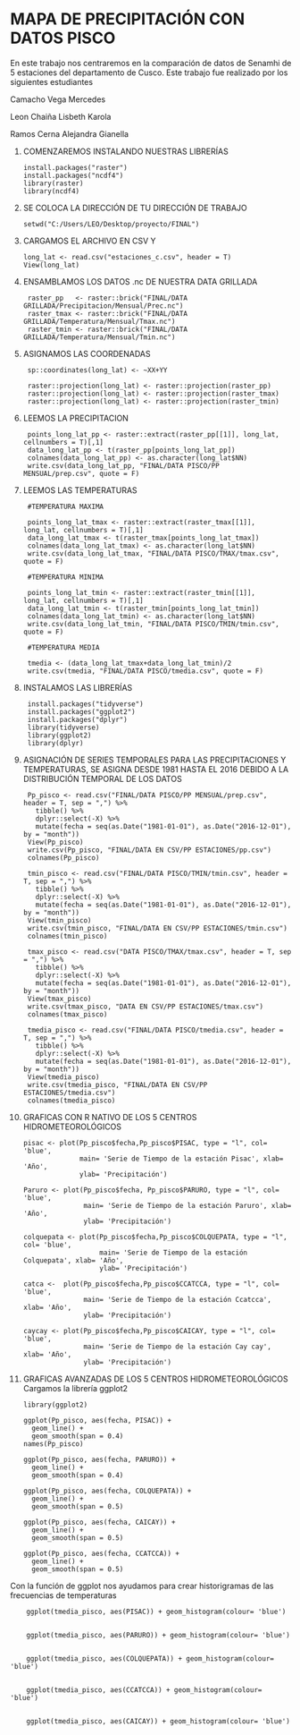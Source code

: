 # MAPA DE PRECIPITACIÓN CON DATOS PISCO
En este trabajo nos centraremos en la comparación de datos de Senamhi de 5 estaciones del departamento de Cusco. Este trabajo fue realizado por los siguientes estudiantes

Camacho Vega Mercedes

Leon Chaiña Lisbeth Karola

Ramos Cerna Alejandra Gianella

1. COMENZAREMOS INSTALANDO NUESTRAS LIBRERÍAS
  
       install.packages("raster")
       install.packages("ncdf4")
       library(raster)
       library(ncdf4)

2. SE COLOCA LA DIRECCIÓN DE TU DIRECCIÓN DE TRABAJO

       setwd("C:/Users/LEO/Desktop/proyecto/FINAL")
3. CARGAMOS EL ARCHIVO EN CSV Y 

       long_lat <- read.csv("estaciones_c.csv", header = T)
       View(long_lat)
4. ENSAMBLAMOS LOS DATOS .nc DE NUESTRA DATA GRILLADA

        raster_pp   <- raster::brick("FINAL/DATA GRILLADA/Precipitacion/Mensual/Prec.nc")
        raster_tmax <- raster::brick("FINAL/DATA GRILLADA/Temperatura/Mensual/Tmax.nc")
        raster_tmin <- raster::brick("FINAL/DATA GRILLADA/Temperatura/Mensual/Tmin.nc")

5. ASIGNAMOS LAS COORDENADAS

        sp::coordinates(long_lat) <- ~XX+YY

        raster::projection(long_lat) <- raster::projection(raster_pp)
        raster::projection(long_lat) <- raster::projection(raster_tmax)
        raster::projection(long_lat) <- raster::projection(raster_tmin)

6. LEEMOS LA PRECIPITACION

        points_long_lat_pp <- raster::extract(raster_pp[[1]], long_lat, cellnumbers = T)[,1]
        data_long_lat_pp <- t(raster_pp[points_long_lat_pp])
        colnames(data_long_lat_pp) <- as.character(long_lat$NN)
        write.csv(data_long_lat_pp, "FINAL/DATA PISCO/PP MENSUAL/prep.csv", quote = F)

7. LEEMOS LAS TEMPERATURAS

        #TEMPERATURA MAXIMA

        points_long_lat_tmax <- raster::extract(raster_tmax[[1]], long_lat, cellnumbers = T)[,1]
        data_long_lat_tmax <- t(raster_tmax[points_long_lat_tmax])
        colnames(data_long_lat_tmax) <- as.character(long_lat$NN)
        write.csv(data_long_lat_tmax, "FINAL/DATA PISCO/TMAX/tmax.csv", quote = F)

        #TEMPERATURA MINIMA

        points_long_lat_tmin <- raster::extract(raster_tmin[[1]], long_lat, cellnumbers = T)[,1]
        data_long_lat_tmin <- t(raster_tmin[points_long_lat_tmin])
        colnames(data_long_lat_tmin) <- as.character(long_lat$NN)
        write.csv(data_long_lat_tmin, "FINAL/DATA PISCO/TMIN/tmin.csv", quote = F)

        #TEMPERATURA MEDIA

        tmedia <- (data_long_lat_tmax+data_long_lat_tmin)/2
        write.csv(tmedia, "FINAL/DATA PISCO/tmedia.csv", quote = F)

8. INSTALAMOS LAS LIBRERÍAS

        install.packages("tidyverse")
        install.packages("ggplot2")
        install.packages("dplyr")
        library(tidyverse)
        library(ggplot2)
        library(dplyr)
        
9. ASIGNACIÓN DE SERIES TEMPORALES PARA LAS PRECIPITACIONES Y TEMPERATURAS, SE ASIGNA DESDE 1981 HASTA EL 2016 DEBIDO A LA DISTRIBUCIÓN TEMPORAL DE LOS DATOS

        Pp_pisco <- read.csv("FINAL/DATA PISCO/PP MENSUAL/prep.csv", header = T, sep = ",") %>%
          tibble() %>%
          dplyr::select(-X) %>%
          mutate(fecha = seq(as.Date("1981-01-01"), as.Date("2016-12-01"), by = "month"))
        View(Pp_pisco)
        write.csv(Pp_pisco, "FINAL/DATA EN CSV/PP ESTACIONES/pp.csv")
        colnames(Pp_pisco)

        tmin_pisco <- read.csv("FINAL/DATA PISCO/TMIN/tmin.csv", header = T, sep = ",") %>%
          tibble() %>%
          dplyr::select(-X) %>%
          mutate(fecha = seq(as.Date("1981-01-01"), as.Date("2016-12-01"), by = "month"))
        View(tmin_pisco)
        write.csv(tmin_pisco, "FINAL/DATA EN CSV/PP ESTACIONES/tmin.csv")
        colnames(tmin_pisco)

        tmax_pisco <- read.csv("DATA PISCO/TMAX/tmax.csv", header = T, sep = ",") %>%
          tibble() %>%
          dplyr::select(-X) %>%
          mutate(fecha = seq(as.Date("1981-01-01"), as.Date("2016-12-01"), by = "month"))
        View(tmax_pisco)
        write.csv(tmax_pisco, "DATA EN CSV/PP ESTACIONES/tmax.csv")
        colnames(tmax_pisco)

        tmedia_pisco <- read.csv("FINAL/DATA PISCO/tmedia.csv", header = T, sep = ",") %>%
          tibble() %>%
          dplyr::select(-X) %>%
          mutate(fecha = seq(as.Date("1981-01-01"), as.Date("2016-12-01"), by = "month"))
        View(tmedia_pisco)
        write.csv(tmedia_pisco, "FINAL/DATA EN CSV/PP ESTACIONES/tmedia.csv")
        colnames(tmedia_pisco)
        
10. GRAFICAS CON R NATIVO DE LOS 5 CENTROS HIDROMETEOROLÓGICOS

        pisac <- plot(Pp_pisco$fecha,Pp_pisco$PISAC, type = "l", col= 'blue',
                      main= 'Serie de Tiempo de la estación Pisac', xlab= 'Año',
                      ylab= 'Precipitación')

        Paruro <- plot(Pp_pisco$fecha, Pp_pisco$PARURO, type = "l", col= 'blue',
                       main= 'Serie de Tiempo de la estación Paruro', xlab= 'Año',
                       ylab= 'Precipitación')

        colquepata <- plot(Pp_pisco$fecha,Pp_pisco$COLQUEPATA, type = "l", col= 'blue',
                           main= 'Serie de Tiempo de la estación Colquepata', xlab= 'Año',
                           ylab= 'Precipitación')

        catca <-  plot(Pp_pisco$fecha,Pp_pisco$CCATCCA, type = "l", col= 'blue',
                       main= 'Serie de Tiempo de la estación Ccatcca', xlab= 'Año',
                       ylab= 'Precipitación')

        caycay <- plot(Pp_pisco$fecha,Pp_pisco$CAICAY, type = "l", col= 'blue',
                       main= 'Serie de Tiempo de la estación Cay cay', xlab= 'Año',
                       ylab= 'Precipitación')

11. GRAFICAS AVANZADAS DE LOS 5 CENTROS HIDROMETEOROLÓGICOS
Cargamos la librería ggplot2

        library(ggplot2)

        ggplot(Pp_pisco, aes(fecha, PISAC)) +
          geom_line() +
          geom_smooth(span = 0.4)
        names(Pp_pisco)
        
        ggplot(Pp_pisco, aes(fecha, PARURO)) +
          geom_line() +
          geom_smooth(span = 0.4)
          
        ggplot(Pp_pisco, aes(fecha, COLQUEPATA)) +
          geom_line() +
          geom_smooth(span = 0.5)
          
        ggplot(Pp_pisco, aes(fecha, CAICAY)) +
          geom_line() +
          geom_smooth(span = 0.5)
          
        ggplot(Pp_pisco, aes(fecha, CCATCCA)) +
          geom_line() +
          geom_smooth(span = 0.5)
          
Con la función de ggplot nos ayudamos para crear historigramas de las frecuencias de temperaturas

        ggplot(tmedia_pisco, aes(PISAC)) + geom_histogram(colour= 'blue')
        
        
        ggplot(tmedia_pisco, aes(PARURO)) + geom_histogram(colour= 'blue')
        
        
        ggplot(tmedia_pisco, aes(COLQUEPATA)) + geom_histogram(colour= 'blue')
        
        
        ggplot(tmedia_pisco, aes(CCATCCA)) + geom_histogram(colour= 'blue')
        
        
        ggplot(tmedia_pisco, aes(CAICAY)) + geom_histogram(colour= 'blue')

